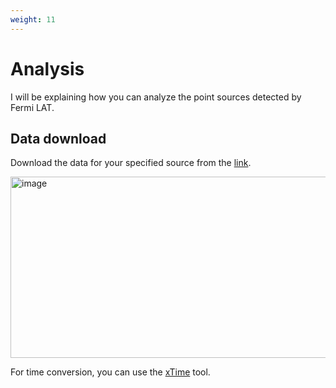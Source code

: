 ```yaml
---
weight: 11
---
```


# Analysis

I will be explaining how you can analyze the point sources detected by Fermi LAT.

## Data download
Download the data for your specified source from the [link](https://fermi.gsfc.nasa.gov/cgi-bin/ssc/LAT/LATDataQuery.cgi).

<img width="610" height="290" alt="image" src="https://github.com/user-attachments/assets/c0af4537-753e-4d11-9a81-8fbb9a390b0b" />

For time conversion, you can use the [xTime](https://heasarc.gsfc.nasa.gov/cgi-bin/Tools/xTime/xTime.pl) tool.

